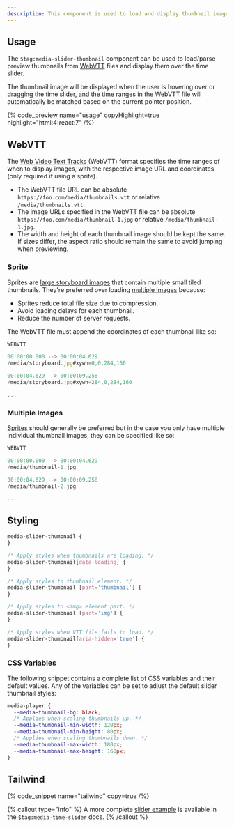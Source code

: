 ```yaml
---
description: This component is used to load and display thumbnail images over the time slider.
---
```


## Usage

The `$tag:media-slider-thumbnail` component can be used to load/parse preview thumbnails from
[WebVTT](#webvtt) files and display them over the time slider.

The thumbnail image will be displayed when the user is hovering over or dragging the time slider,
and the time ranges in the WebVTT file will automatically be matched based on the current pointer
position.

{% code_preview name="usage" copyHighlight=true highlight="html:4|react:7" /%}

## WebVTT

The [Web Video Text Tracks](https://developer.mozilla.org/en-US/docs/Web/API/WebVTT_API) (WebVTT)
format specifies the time ranges of when to display images, with the respective image URL
and coordinates (only required if using a sprite).

- The WebVTT file URL can be absolute `https://foo.com/media/thumbnails.vtt` or relative `/media/thumbnails.vtt`.
- The image URLs specified in the WebVTT file can be absolute
  `https://foo.com/media/thumbnail-1.jpg` or relative `/media/thumbnail-1.jpg`.
- The width and height of each thumbnail image should be kept the same. If sizes differ, the aspect
  ratio should remain the same to avoid jumping when previewing.

### Sprite

Sprites are [large storyboard images](https://media-files.vidstack.io/storyboard.jpg) that contain
multiple small tiled thumbnails. They're preferred over loading [multiple images](#multiple-images)
because:

- Sprites reduce total file size due to compression.
- Avoid loading delays for each thumbnail.
- Reduce the number of server requests.

The WebVTT file must append the coordinates of each thumbnail like so:

```js
WEBVTT

00:00:00.000 --> 00:00:04.629
/media/storyboard.jpg#xywh=0,0,284,160

00:00:04.629 --> 00:00:09.258
/media/storyboard.jpg#xywh=284,0,284,160

...
```

### Multiple Images

[Sprites](#sprite) should generally be preferred but in the case you only have multiple individual
thumbnail images, they can be specified like so:

```js
WEBVTT

00:00:00.000 --> 00:00:04.629
/media/thumbnail-1.jpg

00:00:04.629 --> 00:00:09.258
/media/thumbnail-2.jpg

...
```

## Styling

```css
media-slider-thumbnail {
}

/* Apply styles when thumbnails are loading. */
media-slider-thumbnail[data-loading] {
}

/* Apply styles to thumbnail element. */
media-slider-thumbnail [part='thumbnail'] {
}

/* Apply styles to <img> element part. */
media-slider-thumbnail [part='img'] {
}

/* Apply styles when VTT file fails to load. */
media-slider-thumbnail[aria-hidden='true'] {
}
```

### CSS Variables

The following snippet contains a complete list of CSS variables and their default values. Any
of the variables can be set to adjust the default slider thumbnail styles:

```css {% copy=true %}
media-player {
  --media-thumbnail-bg: black;
  /* Applies when scaling thumbnails up. */
  --media-thumbnail-min-width: 120px;
  --media-thumbnail-min-height: 80px;
  /* Applies when scaling thumbnails down. */
  --media-thumbnail-max-width: 180px;
  --media-thumbnail-max-height: 160px;
}
```

## Tailwind

{% code_snippet name="tailwind" copy=true  /%}

{% callout type="info" %}
A more complete [slider example](/docs/react/player/components/sliders/time-slider#tailwind) is
available in the `$tag:media-time-slider` docs.
{% /callout %}
